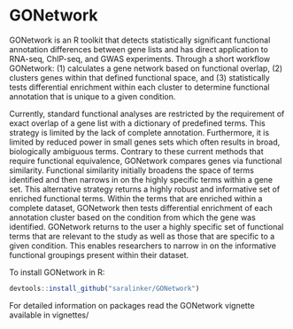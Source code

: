 # GONetwork

GONetwork is an R toolkit that detects statistically significant functional annotation differences between gene lists and has direct application to RNA-seq, ChIP-seq, and GWAS experiments. Through a short workflow GONetwork: (1) calculates a gene network based on functional overlap, (2) clusters genes within that defined functional space, and (3) statistically tests differential enrichment within each cluster to determine functional annotation that is unique to a given condition.

Currently, standard functional analyses are restricted by the requirement of exact overlap of a gene list with a dictionary of predefined terms. This strategy is limited by the lack of complete annotation. Furthermore, it is limited by reduced power in small genes sets which often results in broad, biologically ambiguous terms. Contrary to these current methods that require functional equivalence, GONetwork compares genes via functional similarity. Functional similarity initially broadens the space of terms identified and then narrows in on the highly specific terms within a gene set. This alternative strategy returns a highly robust and informative set of enriched functional terms. Within the terms that are enriched within a complete dataset, GONetwork then tests differential enrichment of each annotation cluster based on the condition from which the gene was identified. GONetwork returns to the user a highly specific set of functional terms that are relevant to the study as well as those that are specific to a given condition. This enables researchers to narrow in on the informative functional groupings present within their dataset.

To install GONetwork in R:
```r
devtools::install_github("saralinker/GONetwork")
```

For detailed information on packages read the GONetwork vignette available in vignettes/



